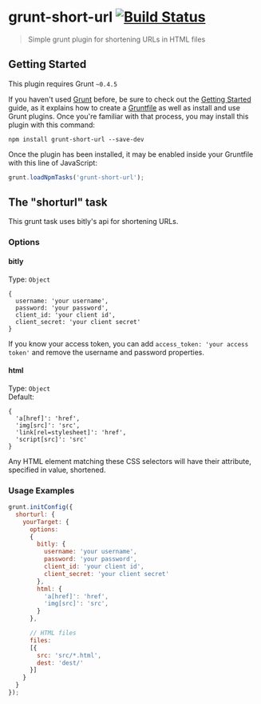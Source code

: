 # grunt-short-url [![Build Status](https://travis-ci.org/mikaelguillin/grunt-short-url.svg?branch=master)](https://travis-ci.org/mikaelguillin/grunt-short-url)

> Simple grunt plugin for shortening URLs in HTML files

## Getting Started
This plugin requires Grunt `~0.4.5`

If you haven't used [Grunt](http://gruntjs.com/) before, be sure to check out the [Getting Started](http://gruntjs.com/getting-started) guide, as it explains how to create a [Gruntfile](http://gruntjs.com/sample-gruntfile) as well as install and use Grunt plugins. Once you're familiar with that process, you may install this plugin with this command:

```shell
npm install grunt-short-url --save-dev
```

Once the plugin has been installed, it may be enabled inside your Gruntfile with this line of JavaScript:

```js
grunt.loadNpmTasks('grunt-short-url');
```

## The "shorturl" task

This grunt task uses bitly's api for shortening URLs.

### Options

#### bitly
Type: `Object`
```
{
  username: 'your username',
  password: 'your password',
  client_id: 'your client id',
  client_secret: 'your client secret'
}
```

If you know your access token, you can add `access_token: 'your access token'` and remove the username and password properties.


#### html
Type: `Object`  
Default: 
```
{
  'a[href]': 'href',
  'img[src]': 'src',
  'link[rel=stylesheet]': 'href',
  'script[src]': 'src'
}
```

Any HTML element matching these CSS selectors will have their attribute, specified in value, shortened.

### Usage Examples

```js
grunt.initConfig({
  shorturl: {
    yourTarget: {
      options:
      {
        bitly: {
          username: 'your username',
          password: 'your password',
          client_id: 'your client id',
          client_secret: 'your client secret'
        },
        html: {
          'a[href]': 'href',
          'img[src]': 'src',
        }
      },

      // HTML files
      files:
      [{
        src: 'src/*.html',
        dest: 'dest/'
      }]
    }
  }
});
```
